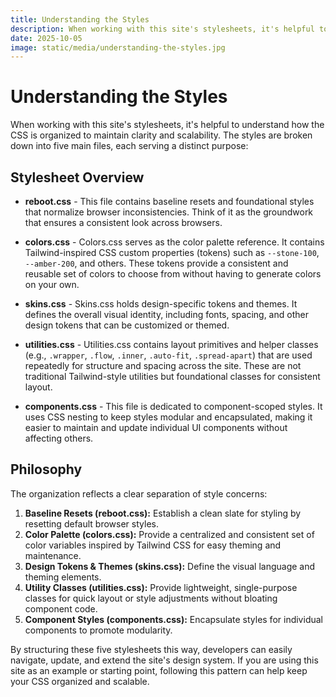 ```yaml
---
title: Understanding the Styles
description: When working with this site's stylesheets, it's helpful to understand how the CSS is organized to maintain clarity and scalability.
date: 2025-10-05
image: static/media/understanding-the-styles.jpg
---
```


# Understanding the Styles

When working with this site's stylesheets, it's helpful to understand how the CSS is organized to maintain clarity and scalability. The styles are broken down into five main files, each serving a distinct purpose:

## Stylesheet Overview

- **reboot.css** - This file contains baseline resets and foundational styles that normalize browser inconsistencies. Think of it as the groundwork that ensures a consistent look across browsers.

- **colors.css** - Colors.css serves as the color palette reference. It contains Tailwind-inspired CSS custom properties (tokens) such as `--stone-100`, `--amber-200`, and others. These tokens provide a consistent and reusable set of colors to choose from without having to generate colors on your own.

- **skins.css** - Skins.css holds design-specific tokens and themes. It defines the overall visual identity, including fonts, spacing, and other design tokens that can be customized or themed.

- **utilities.css** - Utilities.css contains layout primitives and helper classes (e.g., `.wrapper`, `.flow`, `.inner`, `.auto-fit`, `.spread-apart`) that are used repeatedly for structure and spacing across the site. These are not traditional Tailwind-style utilities but foundational classes for consistent layout.

- **components.css** - This file is dedicated to component-scoped styles. It uses CSS nesting to keep styles modular and encapsulated, making it easier to maintain and update individual UI components without affecting others.

## Philosophy

The organization reflects a clear separation of style concerns:

1. **Baseline Resets (reboot.css):** Establish a clean slate for styling by resetting default browser styles.
1. **Color Palette (colors.css):** Provide a centralized and consistent set of color variables inspired by Tailwind CSS for easy theming and maintenance.
1. **Design Tokens & Themes (skins.css):** Define the visual language and theming elements.
1. **Utility Classes (utilities.css):** Provide lightweight, single-purpose classes for quick layout or style adjustments without bloating component code.
1. **Component Styles (components.css):** Encapsulate styles for individual components to promote modularity.

By structuring these five stylesheets this way, developers can easily navigate, update, and extend the site's design system. If you are using this site as an example or starting point, following this pattern can help keep your CSS organized and scalable.
